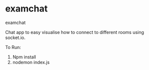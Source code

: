 # examchat
examchat

Chat app to easy visualise how to connect to different rooms using socket.io.

To Run:

1. Npm install
2. nodemon index.js
